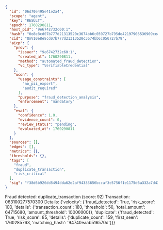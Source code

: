 ```json
{
  "id": "06d70e495e41e2a4",
  "scope": "agent",
  "key": "RESULT",
  "epoch": 1760290811,
  "host_pid": "9e6742732c60:1",
  "hash": "0e8e8cd07b777d21313520c3674bb6c050727b795de42197905536909ce44c1a",
  "cid": "QmV10e8e8cd07b777d21313520c3674bb6c050727b79",
  "aicp": {
    "prov": {
      "issuer": "9e6742732c60:1",
      "created_at": 1760290811,
      "method": "automated_fraud_detection",
      "vc_type": "VerifiableCredential"
    },
    "ucon": {
      "usage_constraints": [
        "no_pii_export",
        "audit_required"
      ],
      "purpose": "fraud_detection_analysis",
      "enforcement": "mandatory"
    },
    "eval": {
      "confidence": 1.0,
      "evidence_count": 0,
      "review_status": "pending",
      "evaluated_at": 1760290811
    }
  },
  "sources": [],
  "edges": [],
  "metrics": {},
  "thresholds": {},
  "tags": [
    "fraud",
    "duplicate_transaction",
    "risk_critical"
  ],
  "sig": "f38d6b926dd8494dda62e2af94333656bccaf3e5756f1e1175d6a332a7d43c47"
}
```

Fraud detected: duplicate_transaction (score: 92)
Transaction: 063100277570300
Details: {'velocity': {'fraud_detected': True, 'risk_score': 100, 'details': {'transaction_count': 160, 'threshold': 50, 'total_amount': 64715680, 'amount_threshold': 10000000}}, 'duplicate': {'fraud_detected': True, 'risk_score': 85, 'details': {'duplicate_count': 159, 'first_seen': 1760285763, 'matching_hash': '94740eaab516570d'}}}